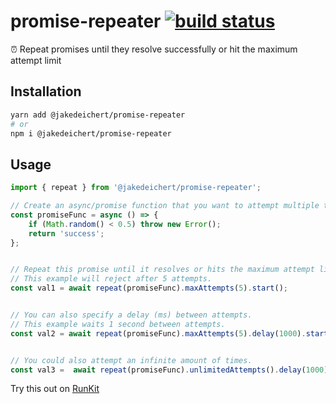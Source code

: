 # promise-repeater [![build status][ci_badge]][github_ci]

⏰ Repeat promises until they resolve successfully or hit the maximum attempt limit


## Installation

~~~sh
yarn add @jakedeichert/promise-repeater
# or
npm i @jakedeichert/promise-repeater
~~~


## Usage

~~~js
import { repeat } from '@jakedeichert/promise-repeater';

// Create an async/promise function that you want to attempt multiple times.
const promiseFunc = async () => {
    if (Math.random() < 0.5) throw new Error();
    return 'success';
};


// Repeat this promise until it resolves or hits the maximum attempt limit.
// This example will reject after 5 attempts.
const val1 = await repeat(promiseFunc).maxAttempts(5).start();


// You can also specify a delay (ms) between attempts.
// This example waits 1 second between attempts.
const val2 = await repeat(promiseFunc).maxAttempts(5).delay(1000).start();


// You could also attempt an infinite amount of times.
const val3 =  await repeat(promiseFunc).unlimitedAttempts().delay(1000).start();
~~~

Try this out on [RunKit](https://npm.runkit.com/@jakedeichert/promise-repeater)






<!-- Badge from here: https://github.com/atrox/github-actions-badge -->
[github_ci]: https://actions-badge.atrox.dev/jakedeichert/promise-repeater/goto
[ci_badge]: https://img.shields.io/endpoint.svg?url=https%3A%2F%2Factions-badge.atrox.dev%2Fjakedeichert%2Fpromise-repeater%2Fbadge&label=build&logo=none
